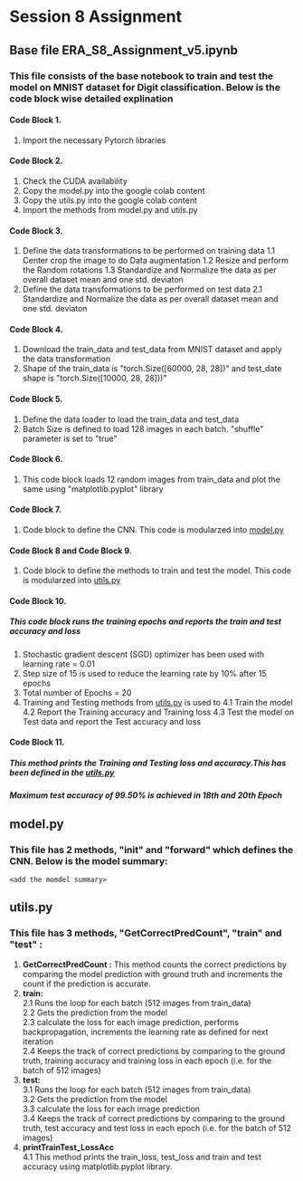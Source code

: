 # Session 8 Assignment
## Base file ERA_S8_Assignment_v5.ipynb
### This file consists of the base notebook to train and test the model on MNIST dataset for Digit classification. Below is the code block wise detailed explination 
#### Code Block 1.  
1. Import the necessary Pytorch libraries  
#### Code Block 2. 
1. Check the CUDA availability
2. Copy the model.py into the google colab content
3. Copy the utils.py into the google colab content
4. Import the methods from model.py and utils.py
#### Code Block 3. 
1. Define the data transformations to be performed on training data 
   1.1 Center crop the image to do Data augmentation
   1.2 Resize and perform the Random rotations
   1.3 Standardize and Normalize the data as per overall dataset mean and one std. deviaton
 2. Define the data transformations to be performed on test data 
   2.1 Standardize and Normalize the data as per overall dataset mean and one std. deviaton
#### Code Block 4.  
1. Download the train_data and test_data from MNIST dataset and apply the data transformation
2. Shape of the train_data is "torch.Size([60000, 28, 28])" and test_date shape is "torch.Size([10000, 28, 28]))"
#### Code Block 5.  
1. Define the data loader to load the train_data and test_data
2. Batch Size is defined to load 128 images in each batch. "shuffle" parameter is set to "true"
#### Code Block 6.  
1. This code block loads 12 random images from train_data and plot the same using "matplotlib.pyplot" library
#### Code Block 7.  
1. Code block to define the CNN. This code is modularzed into [model.py](https://github.com/prasad0679/Prasad_ERA_Repo/edit/master/TheSchoolofAI/ERA_S5_Assignment/README.md#modelpy)
#### Code Block 8 and Code Block 9. 
1. Code block to define the methods to train and test the model. This code is modularzed into [utils.py](https://github.com/prasad0679/Prasad_ERA_Repo/edit/master/TheSchoolofAI/ERA_S5_Assignment/README.md#utilspy)
#### Code Block 10. 
##### This code block runs the training epochs and reports the train and test accuracy and loss 
1. Stochastic gradient descent (SGD) optimizer has been used with learning rate = 0.01 
2. Step size of 15 is used to reduce the learning rate by 10% after 15 epochs 
3. Total number of Epochs = 20 
4. Training and Testing methods from [utils.py](https://github.com/prasad0679/Prasad_ERA_Repo/edit/master/TheSchoolofAI/ERA_S5_Assignment/README.md#utilspy) is used to 
   4.1 Train the model 
   4.2 Report the Training accuracy and Training loss 
   4.3 Test the model on Test data and report the Test accuracy and loss 
#### Code Block 11. 
##### This method prints the Training and Testing loss and accuracy.This has been defined in the [utils.py](https://github.com/prasad0679/Prasad_ERA_Repo/edit/master/TheSchoolofAI/ERA_S5_Assignment/README.md#utilspy)
***Maximum test accuracy of 99.50% is achieved in 18th and 20th Epoch*** 

## model.py
### This file has 2 methods, "__init__" and "forward" which defines the CNN. Below is the model summary:  
 
```
<add the momdel summary> 
``` 

## utils.py 
### This file has 3 methods, "GetCorrectPredCount", "train" and "test" : 
1. **GetCorrectPredCount :** This method counts the correct predictions by comparing the model prediction with ground truth and increments the count if the prediction is accurate. 
2. **train:**  
   2.1 Runs the loop for each batch (512 images from train_data)  
   2.2 Gets the prediction from the model  
   2.3 calculate the loss for each image prediction, performs backpropagation, increments the learning rate as defined for next iteration  
   2.4 Keeps the track of correct predictions by comparing to the ground truth, training accuracy and training loss in each epoch (i.e. for the batch of 512 images)  
3. **test:**  
   3.1 Runs the loop for each batch (512 images from train_data)  
   3.2 Gets the prediction from the model  
   3.3 calculate the loss for each image prediction  
   3.4 Keeps the track of correct predictions by comparing to the ground truth, test accuracy and test loss in each epoch (i.e. for the batch of 512 images)  
4. **printTrainTest_LossAcc**  
   4.1 This method prints the train_loss, test_loss and train and test accuracy using matplotlib.pyplot library.  


